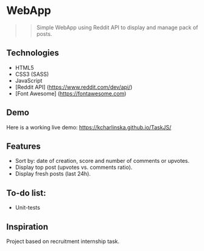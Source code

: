 # WebApp
> > Simple WebApp using Reddit API to display and manage pack of posts.

## Technologies
* HTML5
* CSS3 (SASS)
* JavaScript
* [Reddit API] (https://www.reddit.com/dev/api/)
* [Font Awesome] (https://fontawesome.com)

## Demo
Here is a working live demo:  https://kcharlinska.github.io/TaskJS/

## Features
* Sort by: date of creation, score and number of comments or upvotes.
* Display top post (upvotes vs. comments ratio).
* Display fresh posts (last 24h).

## To-do list:
* Unit-tests

## Inspiration
Project based on recruitment internship task.